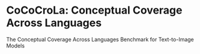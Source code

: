 # CoCoCroLa: Conceptual Coverage Across Languages
The Conceptual Coverage Across Languages Benchmark for Text-to-Image Models
